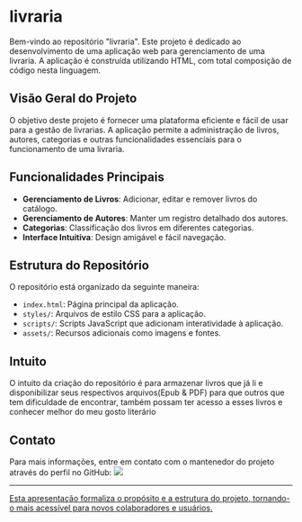 
# livraria

Bem-vindo ao repositório "livraria". Este projeto é dedicado ao desenvolvimento de uma aplicação web para gerenciamento de uma livraria. A aplicação é construída utilizando HTML, com total composição de código nesta linguagem.

## Visão Geral do Projeto

O objetivo deste projeto é fornecer uma plataforma eficiente e fácil de usar para a gestão de livrarias. A aplicação permite a administração de livros, autores, categorias e outras funcionalidades essenciais para o funcionamento de uma livraria.

## Funcionalidades Principais

- **Gerenciamento de Livros**: Adicionar, editar e remover livros do catálogo.
- **Gerenciamento de Autores**: Manter um registro detalhado dos autores.
- **Categorias**: Classificação dos livros em diferentes categorias.
- **Interface Intuitiva**: Design amigável e fácil navegação.

## Estrutura do Repositório

O repositório está organizado da seguinte maneira:

- `index.html`: Página principal da aplicação.
- `styles/`: Arquivos de estilo CSS para a aplicação.
- `scripts/`: Scripts JavaScript que adicionam interatividade à aplicação.
- `assets/`: Recursos adicionais como imagens e fontes.

## Intuito

O intuito da criação do repositório é para armazenar livros que já li e disponibilizar seus respectivos arquivos(Epub & PDF) para que outros que tem dificuldade de encontrar, também possam ter acesso a esses livros e conhecer melhor do meu gosto literário

## Contato

Para mais informações, entre em contato com o mantenedor do projeto através do perfil no GitHub:
<a href="https://github.com/davi-index" target="_blank"><img src="https://img.shields.io/badge/DAVI-4285F4?style=for-the-badge&logo=github&logoColor=black">


---

Esta apresentação formaliza o propósito e a estrutura do projeto, tornando-o mais acessível para novos colaboradores e usuários.
